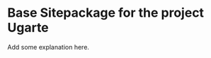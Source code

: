 Base Sitepackage for the project Ugarte
==============================================================

Add some explanation here.
